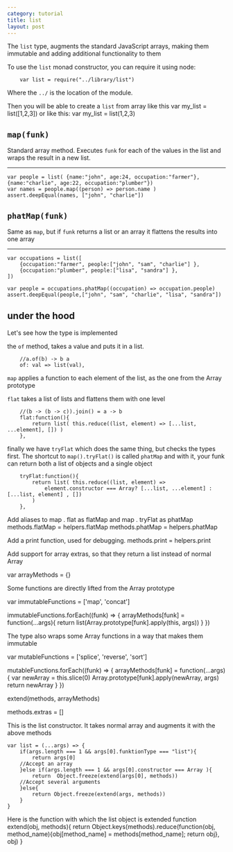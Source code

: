 ```yaml
---
category: tutorial
title: list 
layout: post
---
```


The `list` type, augments the standard JavaScript arrays, making them immutable and adding additional functionality to them

<!--more-->





To use the `list` monad constructor, you can require it using node:
		
		var list = require("../library/list")


Where the `../` is the location of the module.

Then you will be able to create a `list` from array like this
		var my_list = list([1,2,3])
or like this:
		var my_list = list(1,2,3)


`map(funk)`
----
Standard array method. Executes `funk` for each of the values in the list and wraps the result in a new list.

***


	var people = list( {name:"john", age:24, occupation:"farmer"}, {name:"charlie", age:22, occupation:"plumber"})
	var names = people.map((person) => person.name )
	assert.deepEqual(names, ["john", "charlie"])




`phatMap(funk)`
----
Same as `map`, but if `funk` returns a list or an array it flattens the results into one array

***



	
	var occupations = list([ 
		{occupation:"farmer", people:["john", "sam", "charlie"] },
		{occupation:"plumber", people:["lisa", "sandra"] },
	])
	
	var people = occupations.phatMap((occupation) => occupation.people)
	assert.deepEqual(people,["john", "sam", "charlie", "lisa", "sandra"])



under the hood
--------------
Let's see how the type is implemented










the `of` method, takes a value and puts it in a list.

		//a.of(b) -> b a
		of: val => list(val),

`map` applies a function to each element of the list, as the one from the Array prototype
		
`flat` takes a list of lists and flattens them with one level 

		//(b -> (b -> c)).join() = a -> b
		flat:function(){
			return list( this.reduce((list, element) => [...list, ...element], []) )
		},
		
finally we have `tryFlat` which does the same thing, but checks the types first. The shortcut to `map().tryFlat()` is called `phatMap`
and with it, your funk can return both a list of objects and a single object

		tryFlat:function(){
			return list( this.reduce((list, element) => 
				element.constructor === Array? [...list, ...element] : [...list, element] , [])
			)
		},




Add aliases to map . flat as flatMap and map . tryFlat as phatMap
        methods.flatMap = helpers.flatMap
        methods.phatMap = helpers.phatMap

Add a print function, used for debugging.
        methods.print = helpers.print


Add support for array extras, so that they return a list instead of normal Array

var arrayMethods = {}

Some functions are directly lifted from the Array prototype

var immutableFunctions = ['map', 'concat']

immutableFunctions.forEach((funk) => { 
	arrayMethods[funk] = function(...args){
			return list(Array.prototype[funk].apply(this, args))
	}
})

The type also wraps some Array functions in a way that makes them immutable

var mutableFunctions = ['splice', 'reverse', 'sort']

mutableFunctions.forEach((funk) => { 
	arrayMethods[funk] = function(...args){
			var newArray = this.slice(0)
			Array.prototype[funk].apply(newArray, args)
			return newArray
	}
})

extend(methods, arrayMethods)

methods.extras = []

This is the list constructor. It takes normal array and augments it with the above methods
	
	var list = (...args) => {
		if(args.length === 1 && args[0].funktionType === "list"){
			return args[0]
		//Accept an array
		}else if(args.length === 1 && args[0].constructor === Array ){
			return  Object.freeze(extend(args[0], methods))
		//Accept several arguments
		}else{
			return Object.freeze(extend(args, methods))
		}
	}

Here is the function with which the list object is extended
	function extend(obj, methods){
		return Object.keys(methods).reduce(function(obj, method_name){obj[method_name] = methods[method_name]; return obj}, obj)
	}

